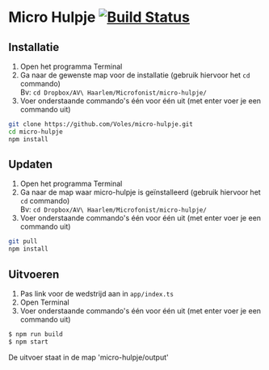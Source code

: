 Micro Hulpje [![Build Status](https://travis-ci.org/Voles/micro-hulpje.svg?branch=master)](https://travis-ci.org/Voles/micro-hulpje)
============

## Installatie

1. Open het programma Terminal
1. Ga naar de gewenste map voor de installatie (gebruik hiervoor het `cd` commando)  
Bv: `cd Dropbox/AV\ Haarlem/Microfonist/micro-hulpje/`
1. Voer onderstaande commando's één voor één uit (met enter voer je een commando uit)

```bash
git clone https://github.com/Voles/micro-hulpje.git
cd micro-hulpje
npm install
```

## Updaten

1. Open het programma Terminal
1. Ga naar de map waar micro-hulpje is geïnstalleerd (gebruik hiervoor het `cd` commando)  
Bv: `cd Dropbox/AV\ Haarlem/Microfonist/micro-hulpje/`
1. Voer onderstaande commando's één voor één uit (met enter voer je een commando uit)

```bash
git pull
npm install
```

## Uitvoeren

1. Pas link voor de wedstrijd aan in `app/index.ts`
1. Open Terminal
1. Voer onderstaande commando's één voor één uit (met enter voer je een commando uit)

```bash
$ npm run build
$ npm start
```

De uitvoer staat in de map 'micro-hulpje/output'
